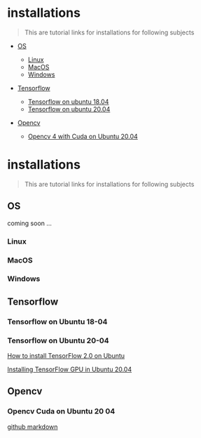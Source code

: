 # installations

> This are tutorial links for installations for following subjects

- [OS](#OS)

  - [Linux](#Linux)
  - [MacOS](#MacOS)
  - [Windows](#Windows)

- [Tensorflow](#Tensorflow)
  - [Tensorflow on ubuntu 18.04](#Tensorflow-on-Ubuntu-18-04)
  - [Tensorflow on ubuntu 20.04](#Tensorflow-on-Ubuntu-20-04)
  
- [Opencv](#Opencv)
  - [Opencv 4 with Cuda on Ubuntu 20.04](#Opencv-Cuda-on-Ubuntu-20-04)

# installations

> This are tutorial links for installations for following subjects

<!-- toc -->

## OS

coming soon ...

### Linux

### MacOS

### Windows

## Tensorflow

### Tensorflow on Ubuntu 18-04

### Tensorflow on Ubuntu 20-04

[How to install TensorFlow 2.0 on Ubuntu]

[Installing TensorFlow GPU in Ubuntu 20.04]

## Opencv

### Opencv Cuda on Ubuntu 20 04

[github markdown]

[//]: # "These are reference links used in the body of this note and get stripped out when the markdown processor does its job. There is no need to format nicely because it shouldn't be seen. Thanks SO - http://stackoverflow.com/questions/4823468/store-comments-in-markdown-syntax"
[how to install tensorflow 2.0 on ubuntu]: https://www.pyimagesearch.com/2019/12/09/how-to-install-tensorflow-2-0-on-ubuntu/
[Installing TensorFlow GPU in Ubuntu 20.04]: https://towardsdatascience.com/installing-tensorflow-gpu-in-ubuntu-20-04-4ee3ca4cb75d
[Install OpenCV 4.2.0 with CUDA 10.1 on Ubuntu 20.04 LTS]: https://medium.com/@sb.jaduniv/how-to-install-opencv-4-2-0-with-cuda-10-1-on-ubuntu-20-04-lts-focal-fossa-bdc034109df3
[github markdown]: https://guides.github.com/pdfs/markdown-cheatsheet-online.pdf
